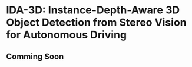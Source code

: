 # IDA-3D: Instance-Depth-Aware 3D Object Detection from Stereo Vision for Autonomous Driving
## Comming Soon
